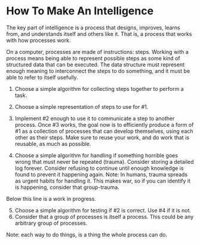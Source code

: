 # How To Make An Intelligence

The key part of intelligence is a process that designs, improves, learns from, and understands itself and others like it.  That is, a process that works with how processes work.

On a computer, processes are made of instructions: steps.  Working with a process means
being able to represent possible steps as some kind of structured data that can be executed.
The data structure must represent enough meaning to interconnect the steps to do something,
and it must be able to refer to itself usefully.

1. Choose a simple algorithm for collecting steps together to perform a task.
2. Choose a simple representation of steps to use for #1.
3. Implement #2 enough to use it to communicate a step to another process.
Once #3 works, the goal now is to efficiently produce a form of #1 as a collection of
processes that can develop themselves, using each other as their steps.  Make sure to
reuse your work, and do work that is reusable, as much as possible.

4. Choose a simple algorithm for handling if something horrible goes wrong that must
   never be repeated (trauma).  Consider storing a detailed log forever.  Consider refusing to
   continue until enough knowledge is found to prevent it happening again.
	Note: In humans, trauma spreads as urgent habits for handling it.
	This makes war, so if you can identify it is happening, consider that group-trauma.

Below this line is a work in progress.

5. Choose a simple algorithm for testing if #2 is correct.  Use #4 if it is not.
6. Consider that a group of processes is itself a process.  This could be any arbitrary
   group of processes.

Note: each way to do things, is a thing the whole process can do.
